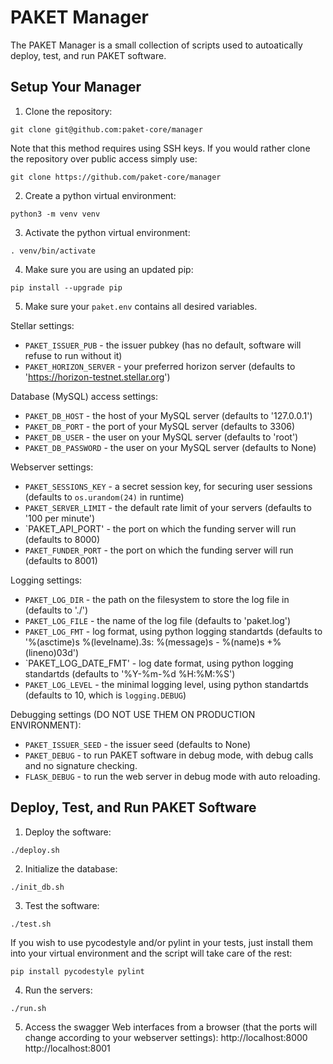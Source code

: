 PAKET Manager
=============

The PAKET Manager is a small collection of scripts used to autoatically deploy, test, and run PAKET software.

Setup Your Manager
------------------

1. Clone the repository:

```
git clone git@github.com:paket-core/manager
```

Note that this method requires using SSH keys. If you would rather clone the
repository over public access simply use:

```
git clone https://github.com/paket-core/manager
```

2. Create a python virtual environment:

```
python3 -m venv venv
```

3. Activate the python virtual environment:

```
. venv/bin/activate
```

4. Make sure you are using an updated pip:
```
pip install --upgrade pip
```

5. Make sure your `paket.env` contains all desired variables.

Stellar settings:
  * `PAKET_ISSUER_PUB` - the issuer pubkey (has no default, software will
    refuse to run without it)
  * `PAKET_HORIZON_SERVER` - your preferred horizon server (defaults to
    'https://horizon-testnet.stellar.org')

Database (MySQL) access settings:
  * `PAKET_DB_HOST` - the host of your MySQL server (defaults to '127.0.0.1')
  * `PAKET_DB_PORT` - the port of your MySQL server (defaults to 3306)
  * `PAKET_DB_USER` - the user on your MySQL server (defaults to 'root')
  * `PAKET_DB_PASSWORD` - the user on your MySQL server (defaults to None)

Webserver settings:
  * `PAKET_SESSIONS_KEY` - a secret session key, for securing user sessions
    (defaults to `os.urandom(24)` in runtime)
  * `PAKET_SERVER_LIMIT` - the default rate limit of your servers (defaults to
    '100 per minute')
  * `PAKET_API_PORT' - the port on which the funding server will run (defaults
    to 8000)
  * `PAKET_FUNDER_PORT` - the port on which the funding server will run
    (defaults to 8001)

Logging settings:
  * `PAKET_LOG_DIR` - the path on the filesystem to store the log file in
    (defaults to './')
  * `PAKET_LOG_FILE` - the name of the log file (defaults to 'paket.log')
  * `PAKET_LOG_FMT` - log format, using python logging standartds (defaults to
    '%(asctime)s %(levelname).3s: %(message)s - %(name)s +%(lineno)03d')
  * `PAKET_LOG_DATE_FMT' - log date format, using python logging standartds
    (defaults to '%Y-%m-%d %H:%M:%S')
  * `PAKET_LOG_LEVEL` - the minimal logging level, using python standartds
    (defaults to 10, which is `logging.DEBUG`)

Debugging settings (DO NOT USE THEM ON PRODUCTION ENVIRONMENT):
  * `PAKET_ISSUER_SEED` - the issuer seed (defaults to None)
  * `PAKET_DEBUG` - to run PAKET software in debug mode, with debug calls and no signature checking.
  * `FLASK_DEBUG` - to run the web server in debug mode with auto reloading.

Deploy, Test, and Run PAKET Software
------------------------------------

1. Deploy the software:

```
./deploy.sh
```

2. Initialize the database:
```
./init_db.sh
```

3. Test the software:
```
./test.sh
```

If you wish to use pycodestyle and/or pylint in your tests, just install them
into your virtual environment and the script will take care of the rest:
```
pip install pycodestyle pylint
```

4. Run the servers:
```
./run.sh
```

5. Access the swagger Web interfaces from a browser (that the ports will change
   according to your webserver settings):
http://localhost:8000
http://localhost:8001

